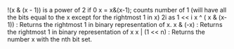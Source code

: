 !(x & (x - 1)) is a power of 2 if 0
x = x&(x-1); counts number of 1 (will have all the bits equal to the x except for the rightmost 1 in x)
2i as 1 << i
x ^ ( x & (x-1)) : Returns the rightmost 1 in binary representation of x.
x & (-x) : Returns the rightmost 1 in binary representation of x
x | (1 << n) : Returns the number x with the nth bit set.
